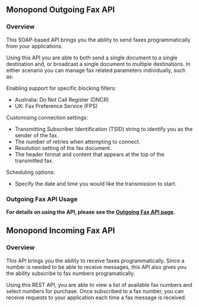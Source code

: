 ## Monopond Outgoing Fax API

### Overview
This SOAP-based API brings you the ability to send faxes programmatically from your applications.

Using this API you are able to both send a single document to a single destination and, or broadcast a single document to multiple destinations. In either scenario you can manage fax related parameters individually, such as:

Enabling support for specific blocking filters:

+ Australia: Do Not Call Register (DNCR)
+ UK: Fax Preference Service (FPS)

Customising connection settings:

+ Transmitting Subscriber Identification (TSID) string to identify you as the sender of the fax.
+ The number of retries when attempting to connect.
+ Resolution setting of the fax document.
+ The header format and content that appears at the top of the transmitted fax.

Scheduling options:

+ Specify the date and time you would like the transmission to start.

### Outgoing Fax API Usage
**For details on using the API, please see the [Outgoing Fax API page](https://github.com/Monopond/fax-api/wiki/Outgoing-Fax-SOAP-API).**

## Monopond Incoming Fax API

### Overview
This API brings you the ability to receive faxes programmatically. Since a number is needed to be able to receive messages, this API also gives you the ability subscribe to fax numbers programatically.

Using this REST API, you are able to view a list of available fax numbers and select numbers for purchase. Once subscribed to a fax number, you can receive requests to your application each time a fax message is received.

